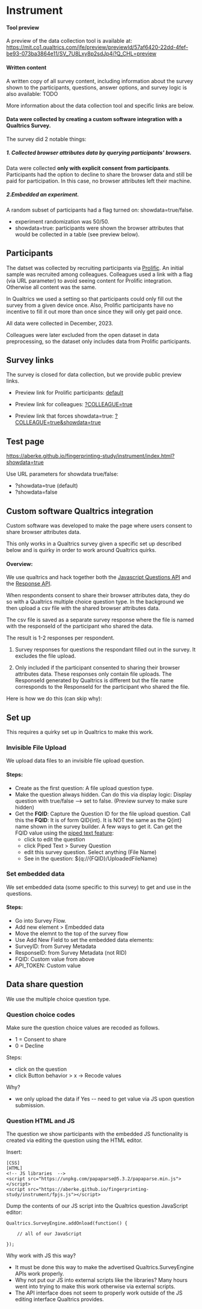 # Instrument

#### Tool preview
A preview of the data collection tool is available at: https://mit.co1.qualtrics.com/jfe/preview/previewId/57af6420-22dd-4fef-be93-073ba3864e11/SV_7U8Lxy8p2sdJp4i?Q_CHL=preview 

#### Written content
A written copy of all survey content, including information about the survey shown to the participants, questions, answer options, and survey logic is also available:
TODO

More information about the data collection tool and specific links are below.


#### Data were collected by creating a custom software integration with a Qualtrics Survey.

The survey did 2 notable things:

##### 1. Collected browser attributes data by querying participants' browsers.

Data were collected __only with explicit consent from participants__.
Participants had the option to decline to share the browser data and still be paid for participation. In this case, no browser attributes left their machine.

##### 2.Embedded an experiment. 
A random subset of participants had a flag turned on: showdata=true/false.
- experiment randomization was 50/50.
- showdata=true: participants were shown the browser attributes that would be collected in a table (see preview below).

## Participants

The datset was collected by recruiting participants via [Prolific](https://www.prolific.com/). An initial sample was recruited among colleagues. Colleagues used a link with a flag (via URL parameter) to avoid seeing content for Prolific integration. Otherwise all content was the same.

In Qualtrics we used a setting so that participants could only fill out the survey from a given device once. Also, Prolific participants have no incentive to fill it out more than once since they will only get paid once.

All data were collected in December, 2023.

Colleagues were later excluded from the open dataset in data preprocessing, so the dataset only includes data from Prolific participants.


## Survey links

The survey is closed for data collection, but we provide public preview links.

- Preview link for Prolific participants: [default](https://mit.co1.qualtrics.com/jfe/preview/previewId/57af6420-22dd-4fef-be93-073ba3864e11/SV_7U8Lxy8p2sdJp4i?Q_CHL=preview&Q_SurveyVersionID=current)

- Preview link for colleagues: [?COLLEAGUE=true](https://mit.co1.qualtrics.com/jfe/preview/previewId/57af6420-22dd-4fef-be93-073ba3864e11/SV_7U8Lxy8p2sdJp4i?Q_CHL=preview&Q_SurveyVersionID=current&COLLEAGUE=true)

- Preview link that forces showdata=true: [?COLLEAGUE=true&showdata=true](https://mit.co1.qualtrics.com/jfe/preview/previewId/57af6420-22dd-4fef-be93-073ba3864e11/SV_7U8Lxy8p2sdJp4i?Q_CHL=preview&Q_SurveyVersionID=current&COLLEAGUE=true&showdata=true)


## Test page

https://aberke.github.io/fingerprinting-study/instrument/index.html?showdata=true


Use URL parameters for showdata true/false:
- ?showdata=true (default)
- ?showdata=false


## Custom software Qualtrics integration

Custom software was developed to make the page where users consent to share browser attributes data.

This only works in a Qualtrics survey given a specific set up described below and is quirky in order to work around Qualtrics quirks.

#### Overview:

We use qualtrics and hack together both the [Javascript Questions API](https://api.qualtrics.com/82bd4d5c331f1-qualtrics-java-script-question-api-class) and the [Response API](https://api.qualtrics.com/354c312da7cc7-survey-responses).

When respondents consent to share their browser attributes data, they do so with a Qualtrics multiple choice question type. In the background we then upload a csv file with the shared browser attributes data.

The csv file is saved as a separate survey response where the file is named with the responseId of the participant who shared the data.

The result is 1-2 responses per respondent.

1. Survey responses for questions the respondant filled out in the survey. It excludes the file upload.

2. Only included if the participant consented to sharing their browser attributes data. These responses only contain file uploads. The ResponseId generated by Qualtrics is different but the file name corresponds to the ResponseId for the participant who shared the file.

Here is how we do this (can skip why):

## Set up 

This requires a quirky set up in Qualtrics to make this work.


### Invisible File Upload

We upload data files to an invisible file upload question.

#### Steps:
- Create as the first question: A file upload question type.
- Make the question always hidden. Can do this via display logic: Display question with true/false --> set to false. (Preview survey to make sure hidden)
- Get the __FQID__: Capture the Question ID for the file upload question. Call this the __FQID__: It is of form QID{int}. It is NOT the same as the Q{int} name shown in the survey builder. A few ways to get it. Can get the FQID value using the [piped text feature](https://www.qualtrics.com/support/survey-platform/survey-module/editing-questions/piped-text/piped-text-overview/#PipingFromAPreviousQuestion):
    - click to edit the question
    - click Piped Text > Survey Question
    - edit this survey question. Select anything (File Name)
    - See in the question: ${q://{FQID}/UploadedFileName}

### Set embedded data

We set embedded data (some specific to this survey) to get and use in the questions.

#### Steps:
- Go into Survey Flow.
- Add new element > Embedded data
- Move the elemnt to the top of the survey flow
- Use Add New Field to set the embedded data elements:
- SurveyID: from Survey Metadata
- ResponseID: from Survey Metadata (not RID)
- FQID: Custom value from above
- API_TOKEN: Custom value



## Data share question

We use the multiple choice question type.

### Question choice codes

Make sure the question choice values are recoded as follows.

- 1 = Consent to share
- 0 = Decline

Steps:
- click on the question
- click Button behavior > x -> Recode values

Why?
- we only upload the data if Yes -- need to get value via JS upon question submission.

### Question HTML and JS

The question we show participants with the embedded JS functionality is created via editing the question using the HTML editor. 

Insert:

```
[CSS]
[HTML]
<!-- JS libraries  -->
<script src="https://unpkg.com/papaparse@5.3.2/papaparse.min.js"></script>
<script src="https://aberke.github.io/fingerprinting-study/instrument/fpjs.js"></script>
```

Dump the contents of our JS script into the Qualtrics question JavaScript editor:

```
Qualtrics.SurveyEngine.addOnload(function() {

    // all of our JavaScript

});
```

Why work with JS this way? 
- It must be done this way to make the advertised Qualtrics.SurveyEngine APIs work properly. 
- Why not put our JS into external scripts like the libraries?  Many hours went into trying to make this work otherwise via external scripts. 
- The API interface does not seem to properly work outside of the JS editing interface Qualtrics provides.
